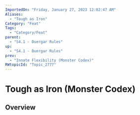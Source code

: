 ```yaml
---
ImportedOn: "Friday, January 27, 2023 12:02:47 AM"
Aliases:
  - "Tough as Iron"
Category: "Feat"
Tags:
  - "Category/Feat"
parent:
  - "S4.1 - Duergar Rules"
up:
  - "S4.1 - Duergar Rules"
prev:
  - "Innate Flexibility (Monster Codex)"
RWtopicId: "Topic_2777"
---
```

# Tough as Iron (Monster Codex)
## Overview
